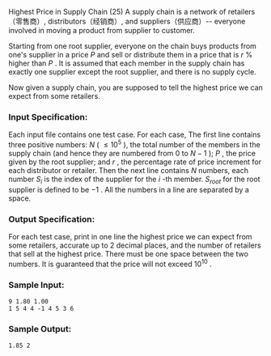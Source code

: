 Highest Price in Supply Chain (25)
A supply chain is a network of retailers（零售商）, distributors（经销商）, and
suppliers（供应商）-- everyone involved in moving a product from supplier to
customer.

Starting from one root supplier, everyone on the chain buys products from
one's supplier in a price $P$ and sell or distribute them in a price that is
$r$ % higher than $P$ . It is assumed that each member in the supply chain has
exactly one supplier except the root supplier, and there is no supply cycle.

Now given a supply chain, you are supposed to tell the highest price we can
expect from some retailers.

### Input Specification:

Each input file contains one test case. For each case, The first line contains
three positive numbers: $N$ ( $\le 10^5$ ), the total number of the members in
the supply chain (and hence they are numbered from 0 to $N-1$ ); $P$ , the
price given by the root supplier; and $r$ , the percentage rate of price
increment for each distributor or retailer. Then the next line contains $N$
numbers, each number $S_i$ is the index of the supplier for the $i$ -th
member. $S_{root}$ for the root supplier is defined to be $-1$ . All the
numbers in a line are separated by a space.

### Output Specification:

For each test case, print in one line the highest price we can expect from
some retailers, accurate up to 2 decimal places, and the number of retailers
that sell at the highest price. There must be one space between the two
numbers. It is guaranteed that the price will not exceed $10^{10}$ .

### Sample Input:

    
    
    9 1.80 1.00
    1 5 4 4 -1 4 5 3 6
    

### Sample Output:

    
    
    1.85 2
    

